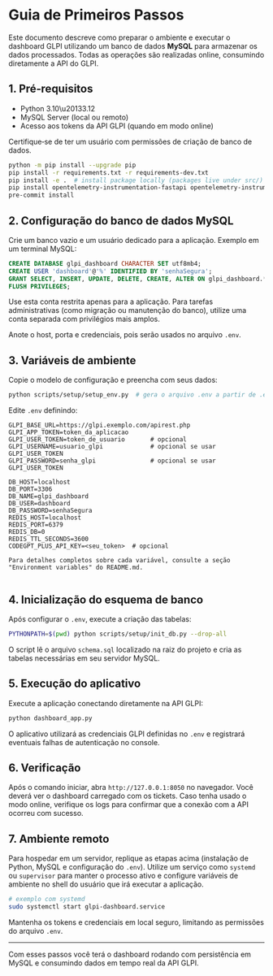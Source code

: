 # Guia de Primeiros Passos

Este documento descreve como preparar o ambiente e executar o dashboard GLPI
utilizando um banco de dados **MySQL** para armazenar os dados processados.
Todas as operações são realizadas online, consumindo diretamente a API do GLPI.

## 1. Pré‑requisitos

 - Python 3.10\u20133.12
- MySQL Server (local ou remoto)
- Acesso aos tokens da API GLPI (quando em modo online)

Certifique‑se de ter um usuário com permissões de criação de banco de dados.

```bash
python -m pip install --upgrade pip
pip install -r requirements.txt -r requirements-dev.txt
pip install -e .  # install package locally (packages live under src/)
pip install opentelemetry-instrumentation-fastapi opentelemetry-instrumentation-logging
pre-commit install
```

## 2. Configuração do banco de dados MySQL

Crie um banco vazio e um usuário dedicado para a aplicação. Exemplo em um
terminal MySQL:

```sql
CREATE DATABASE glpi_dashboard CHARACTER SET utf8mb4;
CREATE USER 'dashboard'@'%' IDENTIFIED BY 'senhaSegura';
GRANT SELECT, INSERT, UPDATE, DELETE, CREATE, ALTER ON glpi_dashboard.* TO 'dashboard'@'%';
FLUSH PRIVILEGES;
```

Use esta conta restrita apenas para a aplicação. Para tarefas administrativas
(como migração ou manutenção do banco), utilize uma conta separada com
privilégios mais amplos.

Anote o host, porta e credenciais, pois serão usados no arquivo `.env`.

## 3. Variáveis de ambiente

Copie o modelo de configuração e preencha com seus dados:

```bash
python scripts/setup/setup_env.py  # gera o arquivo .env a partir de .env.example
```

Edite `.env` definindo:

```text
GLPI_BASE_URL=https://glpi.exemplo.com/apirest.php
GLPI_APP_TOKEN=token_da_aplicacao
GLPI_USER_TOKEN=token_de_usuario       # opcional
GLPI_USERNAME=usuario_glpi             # opcional se usar GLPI_USER_TOKEN
GLPI_PASSWORD=senha_glpi               # opcional se usar GLPI_USER_TOKEN

DB_HOST=localhost
DB_PORT=3306
DB_NAME=glpi_dashboard
DB_USER=dashboard
DB_PASSWORD=senhaSegura
REDIS_HOST=localhost
REDIS_PORT=6379
REDIS_DB=0
REDIS_TTL_SECONDS=3600
CODEGPT_PLUS_API_KEY=<seu_token>  # opcional

Para detalhes completos sobre cada variável, consulte a seção "Environment variables" do README.md.


```

## 4. Inicialização do esquema de banco

Após configurar o `.env`, execute a criação das tabelas:

```bash
PYTHONPATH=$(pwd) python scripts/setup/init_db.py --drop-all
```

O script lê o arquivo `schema.sql` localizado na raiz do projeto e cria as tabelas necessárias em seu servidor MySQL.

## 5. Execução do aplicativo

Execute a aplicação conectando diretamente na API GLPI:

```bash
python dashboard_app.py
```

O aplicativo utilizará as credenciais GLPI definidas no `.env` e registrará eventuais falhas de autenticação no console.

## 6. Verificação

Após o comando iniciar, abra `http://127.0.0.1:8050` no navegador. Você deverá
ver o dashboard carregado com os tickets. Caso tenha usado o modo online, verifique
os logs para confirmar que a conexão com a API ocorreu com sucesso.

## 7. Ambiente remoto

Para hospedar em um servidor, replique as etapas acima (instalação de Python,
MySQL e configuração do `.env`). Utilize um serviço como `systemd` ou `supervisor`
para manter o processo ativo e configure variáveis de ambiente no shell do
usuário que irá executar a aplicação.

```bash
# exemplo com systemd
sudo systemctl start glpi-dashboard.service
```

Mantenha os tokens e credenciais em local seguro, limitando as permissões do
arquivo `.env`.

---

Com esses passos você terá o dashboard rodando com persistência em MySQL e consumindo dados em tempo real da API GLPI.
